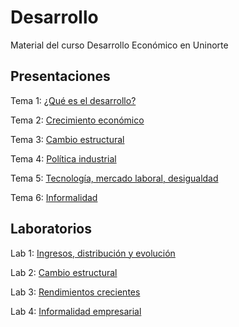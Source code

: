 # Desarrollo
Material del curso Desarrollo Económico en Uninorte

## Presentaciones

Tema 1: [¿Qué es el desarrollo?](https://uninorte-my.sharepoint.com/:b:/g/personal/andresmv_uninorte_edu_co/EXbdDC-FxnxMnpAg3rUXtY4BKHJBxUt3M0mpwuSLcGF0oQ?e=wzjVsp)

Tema 2: [Crecimiento económico](https://uninorte-my.sharepoint.com/:b:/g/personal/andresmv_uninorte_edu_co/EW4HRztCOYpHrl7tdTfYqFYBxPK8K5EIINKgXczJt-uVNQ?e=WeIAKt)

Tema 3: [Cambio estructural](https://uninorte-my.sharepoint.com/:b:/g/personal/andresmv_uninorte_edu_co/EVJwzsRMQL9OnKV_xjTBobgBlut7PxNdYUHPRew_dzZtHQ?e=NNcbdN)

Tema 4: [Política industrial](https://uninorte-my.sharepoint.com/:b:/g/personal/andresmv_uninorte_edu_co/EZym1G3yLOBGsCUlB_QY-EMB-MvTvpAkexti9GncPfFR1w?e=2RMlYZ)

Tema 5: [Tecnología, mercado laboral, desigualdad](https://uninorte-my.sharepoint.com/:b:/g/personal/andresmv_uninorte_edu_co/ETHMYsqCkapLsX77tzp0wmUBSlfkJAhT1jeo8AHkWaq-eg?e=Zixz28)

Tema 6: [Informalidad](https://uninorte-my.sharepoint.com/:b:/g/personal/andresmv_uninorte_edu_co/EWjVGaXaNj5NknF3IuiO8iUBYOmpSMuIOzqr8-ZPHyqZpA?e=DQu8Z3)
## Laboratorios

Lab 1: [Ingresos, distribución y evolución](https://uninorte-my.sharepoint.com/:b:/g/personal/andresmv_uninorte_edu_co/EcDz2tzTTlFFuwjn_jiNG8cB3Exkmyv9GtsVFa83OIczng?e=6ymqLE)

Lab 2: [Cambio estructural](https://uninorte-my.sharepoint.com/:b:/g/personal/andresmv_uninorte_edu_co/ESrTrIIBxh9HvaGUcDySc1oBUOrWGTFKG7EYcQViQXUceg?e=7LDTnh)

Lab 3: [Rendimientos crecientes](https://uninorte-my.sharepoint.com/:b:/g/personal/andresmv_uninorte_edu_co/ESpmjIHw1E9LvwJ-cPTy6uYB-VDE76M0ps4PgEOvhprHRg?e=8zAPit)

Lab 4: [Informalidad empresarial](https://uninorte-my.sharepoint.com/:w:/g/personal/andresmv_uninorte_edu_co/EUZacLvcnJtPoxa-Cc4pGtkB6rPcU_X0Ub9lY-OvU1fzjQ?e=Isk55f)
